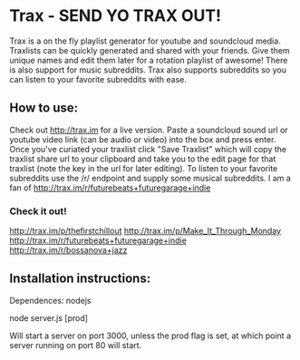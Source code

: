 # Trax - SEND YO TRAX OUT! 

Trax is a on the fly playlist generator for youtube and soundcloud media. Traxlists can be quickly generated and shared with your friends. Give them unique names and edit them later for a rotation playlist of awesome! 
There is also support for music subreddits. Trax also supports subreddits so you can listen to your favorite subreddits with ease.

## How to use:
Check out http://trax.im for a live version. Paste a soundcloud sound url or youtube video link (can be audio or video) into the box and press enter.
Once you've curiated your traxlist click "Save Traxlist" which will copy the traxlist share url to your clipboard and take you to the edit page for that traxlist (note the key in the url for later editing).
To listen to your favorite subreddits use the /r/ endpoint and supply some musical subreddits. I am a fan of http://trax.im/r/futurebeats+futuregarage+indie

### Check it out!
http://trax.im/p/thefirstchillout
http://trax.im/p/Make_It_Through_Monday
http://trax.im/r/futurebeats+futuregarage+indie
http://trax.im/r/bossanova+jazz


## Installation instructions:
Dependences: nodejs

node server.js [prod]

Will start a server on port 3000, unless the prod flag is set, at which point a server running on port 80 will start.
